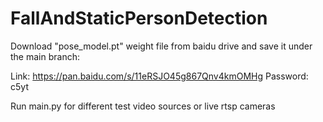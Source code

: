 # FallAndStaticPersonDetection
Download "pose_model.pt" weight file from baidu drive and save it under the main branch:

Link: https://pan.baidu.com/s/11eRSJO45g867Qnv4kmOMHg
Password: c5yt

Run main.py for different test video sources or live rtsp cameras
